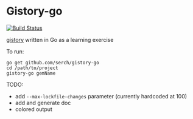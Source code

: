 # Gistory-go

[![Build Status](https://travis-ci.org/serch/gistory-go.svg?branch=master)](https://travis-ci.org/serch/gistory-go)

[gistory](https://github.com/serch/gistory) written in Go as a learning exercise

To run:

```shell
go get github.com/serch/gistory-go
cd /path/to/project
gistory-go gemName
```

TODO:

- add `--max-lockfile-changes` parameter (currently hardcoded at 100)
- add and generate doc
- colored output
